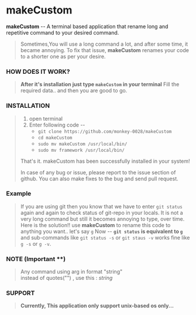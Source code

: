 # makeCustom

**makeCustom** --  A terminal based application that rename long and repetitive command to your desired command.
  

> Sometimes,You will use a long command a lot, and after some time, it became annoying.
> To fix that issue, **makeCustom** renames your code to a shorter one as per your desire.
>
### HOW DOES IT WORK?	
> **After it's installation just type `makeCustom` in your terminal**
> Fill the required data.. and then you are good to go.

### INSTALLATION
> 1. open terminal
> 2. Enter following code --
>		* `git clone https://github.com/monkey-0028/makeCustom`
>		* `cd makeCustom`
>		* `sudo mv makeCustom /usr/local/bin/`
>    * `sudo mv framework /usr/local/bin/` 
>
> That's it.
> makeCustom has been successfully installed in your system!
> 
>
> In case of any bug or issue, please report to the issue section of github.
> You can also make fixes to the bug and send pull request.
>
### Example
> If you are using git then you know that we have to enter `git status` again and again to check status of git-repo in your locals.
> It is not a very long command but still it becomes annoying to type, over time.
> Here is the solution!!
> use **makeCustom** to rename this code to anything you want.. let's say `g`
> Now -- **`git status` is equivalent to `g`**
> and sub-commands like `git status -s` or `git staus -v` works fine like `g -s` or `g -v`.

### NOTE (Important **) ###
> Any command using arg in format "string"  
> instead of quotes("") , use this : _string_  
>   
### SUPPORT
>**Currently, This application only support unix-based os only...**
>
